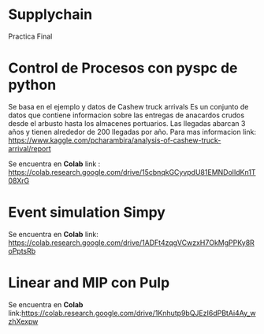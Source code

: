 # Supplychain
Practica Final
# Control de Procesos con pyspc de python
Se basa en el ejemplo y datos de Cashew truck arrivals 
    Es un conjunto de datos que contiene informacion sobre las entregas de anacardos crudos desde el arbusto hasta los almacenes portuarios. Las llegadas abarcan 3 años y tienen alrededor de 200 llegadas por año.
    Para mas informacion  link: https://www.kaggle.com/pcharambira/analysis-of-cashew-truck-arrival/report
    
Se encuentra en **Colab**  link : https://colab.research.google.com/drive/15cbnqkGCyvpdU81EMNDolIdKn1T08XrG

# Event simulation Simpy
Se encuentra en **Colab** link: https://colab.research.google.com/drive/1ADFt4zqgVCwzxH7OkMgPPKy8RoPptsRb

# Linear and MIP con Pulp
Se encuentra en **Colab** link:https://colab.research.google.com/drive/1Knhutp9bQJEzI6dPBtAi4Ay_wzhXexpw
